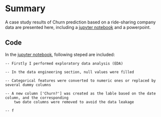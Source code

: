 # Summary
A case study results of Churn prediction based on a ride-sharing company data are presented here, including a [jupyter notebook](./case_study.ipynb) and a powerpoint.

## Code 
In the [jupyter notebook](./case_study.ipynb), following steped are included:

    -- Firstly I performed exploratory data analysis (EDA)
  
    -- In the data engineering section, null values were filled 
  
    -- Categorical features were converted to numeric ones or replaced by several dummy columns
  
    -- A new column ['Churn?'] was created as the lable based on the date column, and the corresponding 
        two date columns were removed to avoid the data leakage
  
    -- f
